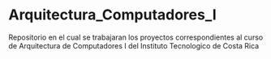 # Arquitectura_Computadores_I
Repositorio en el cual se trabajaran los proyectos correspondientes al curso de Arquitectura de Computadores I del Instituto Tecnologico de Costa Rica
